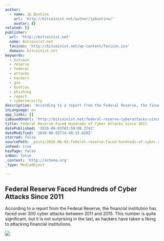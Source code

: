 ```yaml
---
author:
  - name: Jp Buntinx
    url: 'http://bitcoinist.net/author/jpbuntinx/'
    avatar: {}
related: []
publisher:
  url: 'http://bitcoinist.net'
  name: Bitcoinist.net
  favicon: 'http://bitcoinist.net/wp-content/favicon.ico'
  domain: bitcoinist.net
keywords:
  - bitcoin
  - reserve
  - federal
  - attacks
  - hackers
  - gox
  - buntinx
  - phishing
  - report
  - cybersecurity
description: 'According to a report from the Federal Reserve, the financial institution has faced over 300 cyber attacks between 2011 and 2015. This number is quite significant, but it is not surprising in the last, as hackers have taken a liking to attacking financial institutions.'
inLanguage: en
app_links: []
isBasedOnUrl: 'http://bitcoinist.net/federal-reserve-cyberattacks-since-2011/'
title: Federal Reserve Faced Hundreds of Cyber Attacks Since 2011
datePublished: '2016-06-03T01:59:08.274Z'
dateModified: '2016-06-02T14:40:15.626Z'
starred: false
sourcePath: _posts/2016-06-03-federal-reserve-faced-hundreds-of-cyber-attacks-since-2011.md
inFeed: true
hasPage: false
inNav: false
_context: 'http://schema.org'
_type: MediaObject

---
```

<article style=""><h1>Federal Reserve Faced Hundreds of Cyber Attacks Since 2011</h1><p>According to a report from the Federal Reserve, the financial institution has faced over 300 cyber attacks between 2011 and 2015. This number is quite significant, but it is not surprising in the last, as hackers have taken a liking to attacking financial institutions.</p><img src="http://bitcoinist.net/wp-content/uploads/2016/06/Federal-Reserve.jpg" /></article>